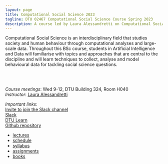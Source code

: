 ```yaml
---
layout: page
title: Computational Social Science 2023
tagline: DTU 02467 Computational Social Science Course Spring 2023
description: A course led by Laura Alessandretti on Computational Social Science
---
```



Computational Social Science is an interdisciplinary field that studies society and human behaviour through computational analyses and large-scale data.
Throughout this BSc course, students in Artificial Intelligence and Data will familiarise with topics and approaches that are central to the discipline
and will learn techniques to collect, analyse and model behavioural data for tackling social science questions.  


<br/><br/>


*Course meetings*: Wed 9-12, DTU Building 324, Room H040  
*Instructor*: [Laura Alessandretti](https://laura.alessandretti.com)  


*Important links*:    
[Invite to join the Slack channel](https://join.slack.com/t/dtu-3wt9835/shared_invite/zt-2bpdwu8dd-ozPSrGsuaKdRDDIJ1bxVVA)    
[Slack](https://comsocsci2024.slack.com/)    
[DTU Learn](https://learn.inside.dtu.dk/d2l/home/187754)    
[Github repository](https://github.com/lalessan/comsocsci2024/wiki)    


- [lectures](lectures.html)
- [schedule](schedule.html)
- [syllabus](syllabus.html)
- [assignments](assignments.html)
- [books](books.html)
